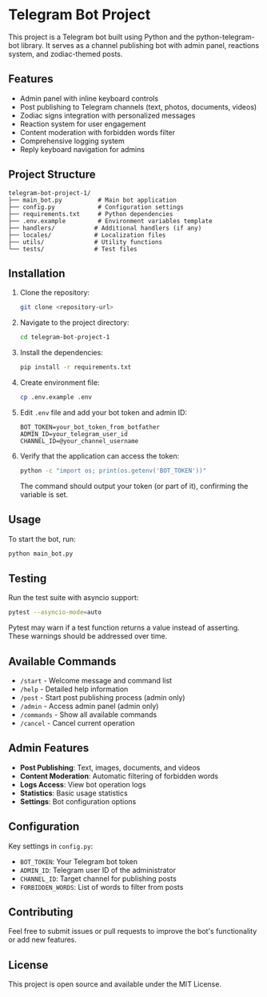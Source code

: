 # Telegram Bot Project

This project is a Telegram bot built using Python and the python-telegram-bot library. It serves as a channel publishing bot with admin panel, reactions system, and zodiac-themed posts.

## Features

- Admin panel with inline keyboard controls
- Post publishing to Telegram channels (text, photos, documents, videos)
- Zodiac signs integration with personalized messages  
- Reaction system for user engagement
- Content moderation with forbidden words filter
- Comprehensive logging system
- Reply keyboard navigation for admins

## Project Structure

```
telegram-bot-project-1/
├── main_bot.py          # Main bot application
├── config.py            # Configuration settings
├── requirements.txt     # Python dependencies
├── .env.example         # Environment variables template
├── handlers/           # Additional handlers (if any)
├── locales/            # Localization files
├── utils/              # Utility functions
└── tests/              # Test files
```

## Installation

1. Clone the repository:
   ```bash
   git clone <repository-url>
   ```

2. Navigate to the project directory:
   ```bash
   cd telegram-bot-project-1
   ```

3. Install the dependencies:
   ```bash
   pip install -r requirements.txt
   ```

4. Create environment file:
   ```bash
   cp .env.example .env
   ```

5. Edit `.env` file and add your bot token and admin ID:
   ```
   BOT_TOKEN=your_bot_token_from_botfather
   ADMIN_ID=your_telegram_user_id
   CHANNEL_ID=@your_channel_username
   ```

6. Verify that the application can access the token:
   ```bash
   python -c "import os; print(os.getenv('BOT_TOKEN'))"
   ```
   The command should output your token (or part of it), confirming the variable is set.


## Usage

To start the bot, run:
```bash
python main_bot.py
```

## Testing

Run the test suite with asyncio support:

```bash
pytest --asyncio-mode=auto
```

Pytest may warn if a test function returns a value instead of asserting.
These warnings should be addressed over time.

## Available Commands

- `/start` - Welcome message and command list
- `/help` - Detailed help information  
- `/post` - Start post publishing process (admin only)
- `/admin` - Access admin panel (admin only)
- `/commands` - Show all available commands
- `/cancel` - Cancel current operation

## Admin Features

- **Post Publishing**: Text, images, documents, and videos
- **Content Moderation**: Automatic filtering of forbidden words
- **Logs Access**: View bot operation logs
- **Statistics**: Basic usage statistics
- **Settings**: Bot configuration options

## Configuration

Key settings in `config.py`:
- `BOT_TOKEN`: Your Telegram bot token
- `ADMIN_ID`: Telegram user ID of the administrator
- `CHANNEL_ID`: Target channel for publishing posts
- `FORBIDDEN_WORDS`: List of words to filter from posts

## Contributing

Feel free to submit issues or pull requests to improve the bot's functionality or add new features.

## License

This project is open source and available under the MIT License.